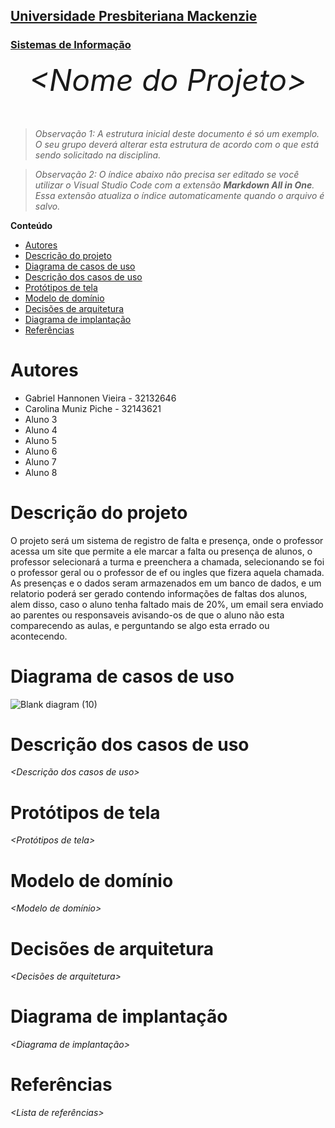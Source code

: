 <h2><a href= "https://www.mackenzie.br">Universidade Presbiteriana Mackenzie</a></h2>
<h3><a href= "https://www.mackenzie.br/graduacao/sao-paulo-higienopolis/sistemas-de-informacao">Sistemas de Informação</a></h3>


<font size="+12"><center>
*&lt;Nome do Projeto&gt;*
</center></font>

>*Observação 1: A estrutura inicial deste documento é só um exemplo. O seu grupo deverá alterar esta estrutura de acordo com o que está sendo solicitado na disciplina.*

>*Observação 2: O índice abaixo não precisa ser editado se você utilizar o Visual Studio Code com a extensão **Markdown All in One**. Essa extensão atualiza o índice automaticamente quando o arquivo é salvo.*

**Conteúdo**

- [Autores](#autores)
- [Descrição do projeto](#descrição-do-projeto)
- [Diagrama de casos de uso](#diagrama-de-casos-de-uso)
- [Descrição dos casos de uso](#descrição-dos-casos-de-uso)
- [Protótipos de tela](#protótipos-de-tela)
- [Modelo de domínio](#modelo-de-domínio)
- [Decisões de arquitetura](#decisões-de-arquitetura)
- [Diagrama de implantação](#diagrama-de-implantação)
- [Referências](#referências)


# Autores

* Gabriel Hannonen Vieira - 32132646
* Carolina Muniz Piche - 32143621
* Aluno 3
* Aluno 4
* Aluno 5
* Aluno 6
* Aluno 7
* Aluno 8


# Descrição do projeto

O projeto será um sistema de registro de falta e presença, onde o professor acessa um site que permite a ele marcar a falta ou presença de alunos, o professor selecionará a turma e preenchera a chamada, selecionando se foi o professor geral ou o professor de ef ou ingles que fizera aquela chamada. As presenças e o dados seram armazenados em um banco de dados, e um relatorio poderá ser gerado contendo informações de faltas dos alunos, alem disso, caso o aluno tenha faltado mais de 20%, um email sera enviado ao parentes ou responsaveis avisando-os de que o aluno não esta comparecendo as aulas, e perguntando se algo esta errado ou acontecendo.

# Diagrama de casos de uso

![Blank diagram (10)](https://user-images.githubusercontent.com/78962671/219230879-ad57505a-15ce-4092-9fd1-4d80ce0d84a1.png)


# Descrição dos casos de uso

*&lt;Descrição dos casos de uso&gt;*

# Protótipos de tela

*&lt;Protótipos de tela&gt;*

# Modelo de domínio

*&lt;Modelo de domínio&gt;*

# Decisões de arquitetura

*&lt;Decisões de arquitetura&gt;*

# Diagrama de implantação

*&lt;Diagrama de implantação&gt;*

# Referências

*&lt;Lista de referências&gt;*

